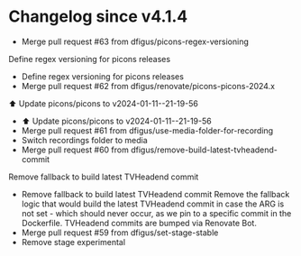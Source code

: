 # Changelog since v4.1.4
- Merge pull request #63 from dfigus/picons-regex-versioning

Define regex versioning for picons releases 
- Define regex versioning for picons releases 
- Merge pull request #62 from dfigus/renovate/picons-picons-2024.x

⬆️ Update picons/picons to v2024-01-11--21-19-56 
- ⬆️ Update picons/picons to v2024-01-11--21-19-56 
- Merge pull request #61 from dfigus/use-media-folder-for-recording 
- Switch recordings folder to media 
- Merge pull request #60 from dfigus/remove-build-latest-tvheadend-commit

Remove fallback to build latest TVHeadend commit 
- Remove fallback to build latest TVHeadend commit
Remove the fallback logic that would build the latest TVHeadend commit
in case the ARG is not set - which should never occur, as we pin to a
specific commit in the Dockerfile. TVHeadend commits are bumped via
Renovate Bot. 
- Merge pull request #59 from dfigus/set-stage-stable 
- Remove stage experimental 
